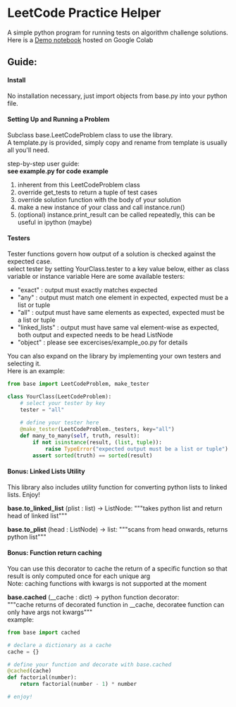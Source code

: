 # LeetCode Practice Helper

A simple python program for running tests on algorithm challenge solutions.  
Here is a [Demo notebook](https://colab.research.google.com/drive/1vFVt4oCTFH0uDCe9plyxda5ZVEequPB1?usp=sharing) 
hosted on Google Colab

## Guide:

#### Install
No installation necessary, just import objects from base.py into your python file.

#### Setting Up and Running a Problem
Subclass base.LeetCodeProblem class to use the library.  
A template.py is provided, simply copy and rename from template is usually all you'll need.  

step-by-step user guide:  
**see example.py for code example**
1. inherent from this LeetCodeProblem class
2. override get_tests to return a tuple of test cases
3. override solution function with the body of your solution
4. make a new instance of your class and call instance.run()
5. (optional) instance.print_result can be called repeatedly, this can be useful in ipython (maybe)  

#### Testers
Tester functions govern how output of a solution is checked against the expected case.  
select tester by setting YourClass.tester to a key value below, either as class variable or instance variable
Here are some available testers:  
- "exact" : output must exactly matches expected  
- "any" : output must match one element in expected, expected must be a list or tuple  
- "all" : output must have same elements as expected, expected must be a list or tuple  
- "linked_lists" : output must have same val element-wise as expected, both output and expected needs to be head ListNode    
- "object" : please see excercises/example_oo.py for details

You can also expand on the library by implementing your own testers and selecting it.  
Here is an example:
```python
from base import LeetCodeProblem, make_tester

class YourClass(LeetCodeProblem):
    # select your tester by key
    tester = "all"    
    
    # define your tester here
    @make_tester(LeetCodeProblem._testers, key="all")
    def many_to_many(self, truth, result):
        if not isinstance(result, (list, tuple)):
            raise TypeError("expected output must be a list or tuple")
        assert sorted(truth) == sorted(result)
```

#### Bonus: Linked Lists Utility
This library also includes utility function for converting python lists to linked lists. Enjoy!  

__base.to_linked_list__ (plist : list) -> ListNode: 
"""takes python list and return head of linked list"""  

__base.to_plist__ (head : ListNode) -> list: 
"""scans from head onwards, returns python list"""

#### Bonus: Function return caching  
You can use this decorator to cache the return of a specific function so that result is only computed once for each unique arg  
Note: caching functions with kwargs is not supported at the moment

__base.cached__ (__cache : dict) -> python function decorator:  
"""cache returns of decorated function in __cache, decoratee function can only have args not kwargs"""  
example:  
```python
from base import cached

# declare a dictionary as a cache
cache = {}

# define your function and decorate with base.cached
@cached(cache)
def factorial(number):
    return factorial(number - 1) * number

# enjoy!
```
